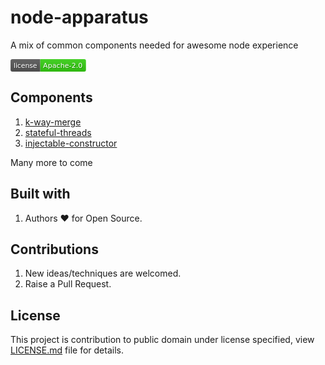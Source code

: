 # node-apparatus
A mix of common components needed for awesome node experience

<svg xmlns="http://www.w3.org/2000/svg" width="120.9" height="20" viewBox="0 0 1209 200" role="img" aria-label="license: Apache-2.0">
  <title>license: Apache-2.0</title>
  <linearGradient id="ddPBS" x2="0" y2="100%">
    <stop offset="0" stop-opacity=".1" stop-color="#EEE"/>
    <stop offset="1" stop-opacity=".1"/>
  </linearGradient>
  <mask id="PmVnz"><rect width="1209" height="200" rx="30" fill="#FFF"/></mask>
  <g mask="url(#PmVnz)">
    <rect width="476" height="200" fill="#555"/>
    <rect width="733" height="200" fill="#3C1" x="476"/>
    <rect width="1209" height="200" fill="url(#ddPBS)"/>
  </g>
  <g aria-hidden="true" fill="#fff" text-anchor="start" font-family="Verdana,DejaVu Sans,sans-serif" font-size="110">
    <text x="60" y="148" textLength="376" fill="#000" opacity="0.25">license</text>
    <text x="50" y="138" textLength="376">license</text>
    <text x="531" y="148" textLength="633" fill="#000" opacity="0.25">Apache-2.0</text>
    <text x="521" y="138" textLength="633">Apache-2.0</text>
  </g>
  
</svg>

## Components

1. [k-way-merge](https://github.com/LRagji/node-toolset/blob/main/src/k-way-merge/readme.md)
2. [stateful-threads](https://github.com/LRagji/node-toolset/blob/main/src/stateful-threads/readme.md)
3. [injectable-constructor](https://github.com/LRagji/node-toolset/blob/main/src/injectable-constructor/readme.md)

Many more to come

## Built with

1. Authors :heart: for Open Source.

## Contributions

1. New ideas/techniques are welcomed.
2. Raise a Pull Request.

## License

This project is contribution to public domain under license specified, view [LICENSE.md](/LICENSE) file for details.